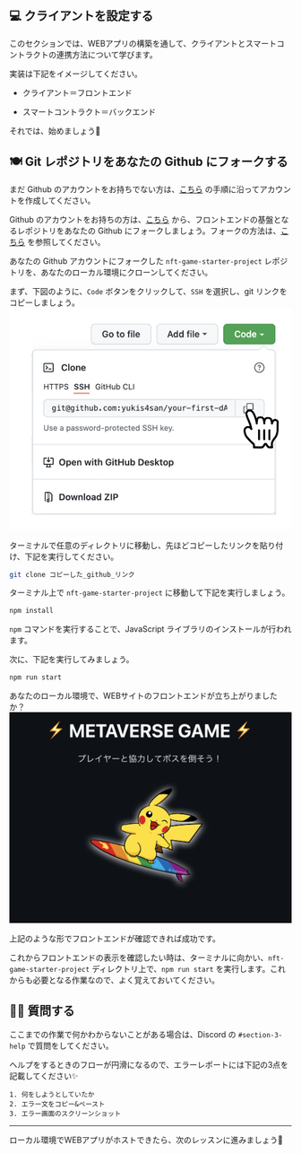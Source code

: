 ## 💻 クライアントを設定する

このセクションでは、WEBアプリの構築を通して、クライアントとスマートコントラクトの連携方法について学びます。

実装は下記をイメージしてください。

- クライアント＝フロントエンド

- スマートコントラクト＝バックエンド

それでは、始めましょう🚀
## 🍽 Git レポジトリをあなたの Github にフォークする

まだ Github のアカウントをお持ちでない方は、[こちら](https://qiita.com/okumurakengo/items/848f7177765cf25fcde0) の手順に沿ってアカウントを作成してください。

Github のアカウントをお持ちの方は、[こちら](https://github.com/shiftbase-xyz/nft-game-starter-project) から、フロントエンドの基盤となるレポジトリをあなたの Github にフォークしましょう。フォークの方法は、[こちら](https://denno-sekai.com/github-fork/) を参照してください。

あなたの Github アカウントにフォークした `nft-game-starter-project` レポジトリを、あなたのローカル環境にクローンしてください。

まず、下図のように、`Code` ボタンをクリックして、`SSH` を選択し、git リンクをコピーしましょう。
![](/public/images/3-ETH-NFT-game/section-3/3_1_1.png)

ターミナルで任意のディレクトリに移動し、先ほどコピーしたリンクを貼り付け、下記を実行してください。

```bash
git clone コピーした_github_リンク
```

ターミナル上で `nft-game-starter-project` に移動して下記を実行しましょう。

```bash
npm install
```

`npm` コマンドを実行することで、JavaScript ライブラリのインストールが行われます。

次に、下記を実行してみましょう。
```bash
npm run start
```
あなたのローカル環境で、WEBサイトのフロントエンドが立ち上がりましたか？
![](/public/images/3-ETH-NFT-game/section-3/3_1_2.png)

上記のような形でフロントエンドが確認できれば成功です。

これからフロントエンドの表示を確認したい時は、ターミナルに向かい、`nft-game-starter-project` ディレクトリ上で、`npm run start` を実行します。これからも必要となる作業なので、よく覚えておいてください。
## 🙋‍♂️ 質問する

ここまでの作業で何かわからないことがある場合は、Discord の `#section-3-help` で質問をしてください。

ヘルプをするときのフローが円滑になるので、エラーレポートには下記の3点を記載してください✨
```
1. 何をしようとしていたか
2. エラー文をコピー&ペースト
3. エラー画面のスクリーンショット
```
-------------------------------------------
ローカル環境でWEBアプリがホストできたら、次のレッスンに進みましょう🎉
